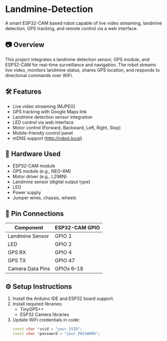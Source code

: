 # Landmine-Detection
A smart ESP32-CAM based robot capable of live video streaming, landmine detection, GPS tracking, and remote control via a web interface.

## 📷 Overview

This project integrates a landmine detection sensor, GPS module, and ESP32-CAM for real-time surveillance and navigation. The robot streams live video, monitors landmine status, shares GPS location, and responds to directional commands over WiFi.

## 🛠 Features

- Live video streaming (MJPEG)
- GPS tracking with Google Maps link
- Landmine detection sensor integration
- LED control via web interface
- Motor control (Forward, Backward, Left, Right, Stop)
- Mobile-friendly control panel
- mDNS support (http://robot.local)

## 🧩 Hardware Used

- ESP32-CAM module
- GPS module (e.g., NEO-6M)
- Motor driver (e.g., L298N)
- Landmine sensor (digital output type)
- LED
- Power supply
- Jumper wires, chassis, wheels

## 🔌 Pin Connections

| Component         | ESP32-CAM GPIO |
|------------------|----------------|
| Landmine Sensor  | GPIO 1         |
| LED              | GPIO 2         |
| GPS RX           | GPIO 4         |
| GPS TX           | GPIO 47        |
| Camera Data Pins | GPIOs 6–18     |

## ⚙ Setup Instructions

1. Install the Arduino IDE and ESP32 board support.
2. Install required libraries:
   - TinyGPS++
   - ESP32 Camera libraries
3. Update WiFi credentials in code:
   ```cpp
   const char *ssid = "your_SSID";
   const char *password = "your_PASSWORD";
